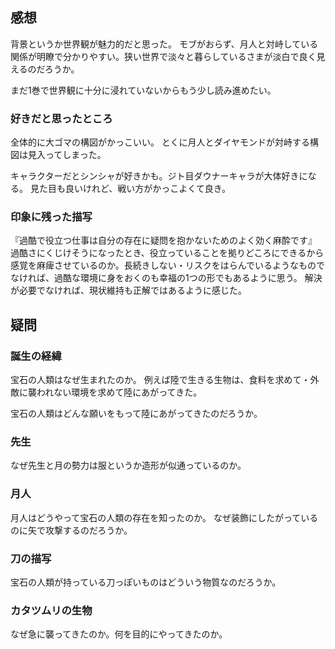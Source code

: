 ## 感想

背景というか世界観が魅力的だと思った。
モブがおらず、月人と対峙している関係が明瞭で分かりやすい。狭い世界で淡々と暮らしているさまが淡白で良く見えるのだろうか。

まだ1巻で世界観に十分に浸れていないからもう少し読み進めたい。

### 好きだと思ったところ

全体的に大ゴマの構図がかっこいい。
とくに月人とダイヤモンドが対峙する構図は見入ってしまった。

キャラクターだとシンシャが好きかも。ジト目ダウナーキャラが大体好きになる。
見た目も良いけれど、戦い方がかっこよくて良き。

### 印象に残った描写

『過酷で役立つ仕事は自分の存在に疑問を抱かないためのよく効く麻酔です』
過酷さにくじけそうになったとき、役立っていることを拠りどころにできるから感覚を麻痺させているのか。長続きしない・リスクをはらんでいるようなものでなければ、過酷な環境に身をおくのも幸福の1つの形でもあるように思う。
解決が必要でなければ、現状維持も正解ではあるように感じた。

## 疑問

### 誕生の経緯

宝石の人類はなぜ生まれたのか。
例えば陸で生きる生物は、食料を求めて・外敵に襲われない環境を求めて陸にあがってきた。

宝石の人類はどんな願いをもって陸にあがってきたのだろうか。

### 先生

なぜ先生と月の勢力は服というか造形が似通っているのか。

### 月人

月人はどうやって宝石の人類の存在を知ったのか。
なぜ装飾にしたがっているのに矢で攻撃するのだろうか。

### 刀の描写

宝石の人類が持っている刀っぽいものはどういう物質なのだろうか。

### カタツムリの生物

なぜ急に襲ってきたのか。何を目的にやってきたのか。
